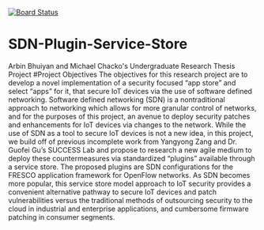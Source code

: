 [![Board Status](https://dev.azure.com/arbinbhuiyan/edda68ae-2b6b-4dc3-918b-c1ade660752b/d57ae10c-5ee1-48c6-8eb1-f66024e30a79/_apis/work/boardbadge/eabb75d9-165a-4259-99ee-2374166cf633?columnOptions=1)](https://dev.azure.com/arbinbhuiyan/edda68ae-2b6b-4dc3-918b-c1ade660752b/_boards/board/t/d57ae10c-5ee1-48c6-8eb1-f66024e30a79/Microsoft.RequirementCategory/)
# SDN-Plugin-Service-Store
Arbin Bhuiyan and Michael Chacko's Undergraduate Research Thesis Project
#Project Objectives
The objectives for this research project are to develop a novel implementation of a security focused “app store” and select “apps” for it, that secure IoT devices via the use of software defined networking. Software defined networking (SDN) is a nontraditional approach to networking which allows for more granular control of networks, and for the purposes of this project, an avenue to deploy security patches and enhancements for IoT devices via changes to the network. While the use of SDN as a tool to secure IoT devices is not a new idea, in this project, we build off of previous incomplete work from Yangyong Zang and Dr. Guofei Gu’s SUCCESS Lab and propose to research a new agile medium to deploy these countermeasures via standardized “plugins” available through a service store. The proposed plugins are SDN configurations for the FRESCO application framework for OpenFlow networks. As SDN becomes more popular, this service store model approach to IoT security provides a convenient alternative pathway to secure IoT devices and patch vulnerabilities versus the traditional methods of outsourcing security to the cloud in industrial and enterprise applications, and cumbersome firmware patching in consumer segments.


